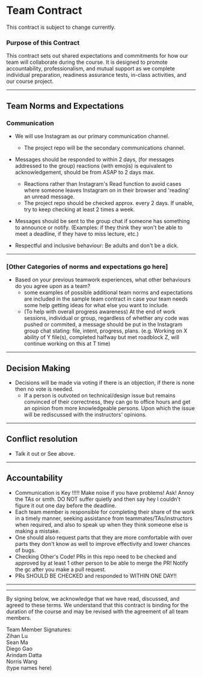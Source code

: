 # Team Contract

This contract is subject to change currently.
### Purpose of this Contract

This contract sets out shared expectations and commitments for how our team will collaborate during the course. It is designed to promote accountability, professionalism, and mutual support as we complete individual preparation, readiness assurance tests, in-class activities, and our course project.

---
## Team Norms and Expectations

### Communication

* We will use Instagram as our primary communication channel. 
  * The project repo will be the secondary communications channel.
* Messages should be responded to within 2 days, (for messages addressed to the group) reactions (with emojis) is equivalent to acknowledgement, should be
from ASAP to 2 days max.
  * Reactions rather than Instagram's Read function to avoid cases where someone leaves Instagram on in their browser and 'reading' an unread message. 
  * The project repo should be checked approx. every 2 days. If unable, try to keep checking at least 2 times a week.
* Messages should be sent to the group chat if someone has something to announce or notify. (Examples: if they think they won't be able to meet a deadline, if they have to miss lecture, etc.)

* Respectful and inclusive behaviour: Be adults and don't be a dick.
---

### [Other Categories of norms and expectations go here]

* Based on your previous teamwork experiences, what other behaviours do you agree upon as a team?
    - some examples of possible additional team norms and expectations are included in the sample team contract in case your team needs some help getting ideas for what else you want to include.
    - (To help with overall progress awareness) At the end of work sessions, individual or group, regardless of whether any code was pushed or commited, a message should be put in the Instagram group chat stating: file, intent, progress, plans. (e.g. Working on X ability of Y file(s), completed halfway but met roadblock Z, will continue working on this at T time)
---

## Decision Making

* Decisions will be made via voting if there is an objection, if there is none then no vote is needed.
  * If a person is outvoted on technical/design issue but remains convinced of their correctness, they can go to office hours and get an opinion from more knowledgeable persons. Upon which the issue will be rediscussed with the instructors' opinions.
---
## Conflict resolution

* Talk it out or See above.
---

## Accountability
* Communication is Key !!!!! Make noise if you have problems! Ask! Annoy the TAs or smth. DO NOT suffer quietly and then say hey I couldn't figure it out one day before the deadline. 
* Each team member is responsible for completing their share of the work in a timely manner, seeking assistance from teammates/TAs/instructors when required, and also to speak up when they think someone else is making a mistake.
* One should also request parts that they are more comfortable with over parts they don't know as well to improve effectivity and lower chances of bugs.
* Checking Other's Code! PRs in this repo need to be checked and approved by at least 1 other person to be able to merge the PR! Notify the gc after you make a pull request.
* PRs SHOULD BE CHECKED and responded to WITHIN ONE DAY!!
---

---

By signing below, we acknowledge that we have read, discussed, and agreed to these terms. We understand that this contract is binding for the duration of the course and may be revised with the agreement of all team members.

Team Member Signatures:\
Zihan Lu\
Sean Ma\
Diego Gao\
Arindam Datta\
Norris Wang\
(type names here)
